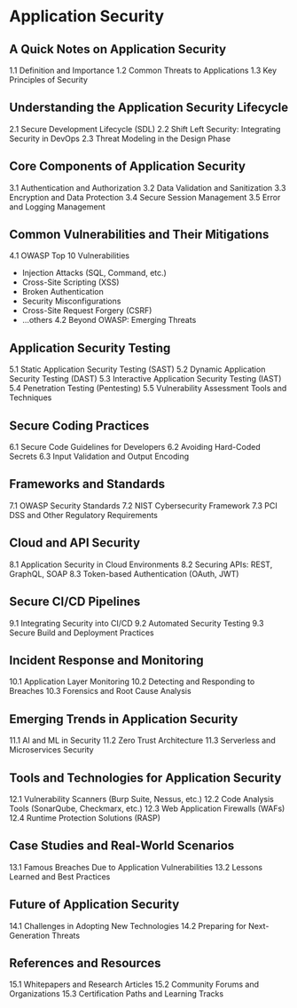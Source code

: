 # Application Security

## A Quick Notes on Application Security

1.1 Definition and Importance
1.2 Common Threats to Applications
1.3 Key Principles of Security

## Understanding the Application Security Lifecycle
2.1 Secure Development Lifecycle (SDL)
2.2 Shift Left Security: Integrating Security in DevOps
2.3 Threat Modeling in the Design Phase

## Core Components of Application Security
3.1 Authentication and Authorization
3.2 Data Validation and Sanitization
3.3 Encryption and Data Protection
3.4 Secure Session Management
3.5 Error and Logging Management

## Common Vulnerabilities and Their Mitigations
4.1 OWASP Top 10 Vulnerabilities
- Injection Attacks (SQL, Command, etc.)
- Cross-Site Scripting (XSS)
- Broken Authentication
- Security Misconfigurations
- Cross-Site Request Forgery (CSRF)
- ...others
4.2 Beyond OWASP: Emerging Threats

## Application Security Testing
5.1 Static Application Security Testing (SAST)
5.2 Dynamic Application Security Testing (DAST)
5.3 Interactive Application Security Testing (IAST)
5.4 Penetration Testing (Pentesting)
5.5 Vulnerability Assessment Tools and Techniques

## Secure Coding Practices
6.1 Secure Code Guidelines for Developers
6.2 Avoiding Hard-Coded Secrets
6.3 Input Validation and Output Encoding

## Frameworks and Standards
7.1 OWASP Security Standards
7.2 NIST Cybersecurity Framework
7.3 PCI DSS and Other Regulatory Requirements

## Cloud and API Security
8.1 Application Security in Cloud Environments
8.2 Securing APIs: REST, GraphQL, SOAP
8.3 Token-based Authentication (OAuth, JWT)

## Secure CI/CD Pipelines
9.1 Integrating Security into CI/CD
9.2 Automated Security Testing
9.3 Secure Build and Deployment Practices

## Incident Response and Monitoring
10.1 Application Layer Monitoring
10.2 Detecting and Responding to Breaches
10.3 Forensics and Root Cause Analysis

## Emerging Trends in Application Security
11.1 AI and ML in Security
11.2 Zero Trust Architecture
11.3 Serverless and Microservices Security

## Tools and Technologies for Application Security
12.1 Vulnerability Scanners (Burp Suite, Nessus, etc.)
12.2 Code Analysis Tools (SonarQube, Checkmarx, etc.)
12.3 Web Application Firewalls (WAFs)
12.4 Runtime Protection Solutions (RASP)

## Case Studies and Real-World Scenarios
13.1 Famous Breaches Due to Application Vulnerabilities
13.2 Lessons Learned and Best Practices

## Future of Application Security
14.1 Challenges in Adopting New Technologies
14.2 Preparing for Next-Generation Threats

## References and Resources
15.1 Whitepapers and Research Articles
15.2 Community Forums and Organizations
15.3 Certification Paths and Learning Tracks

